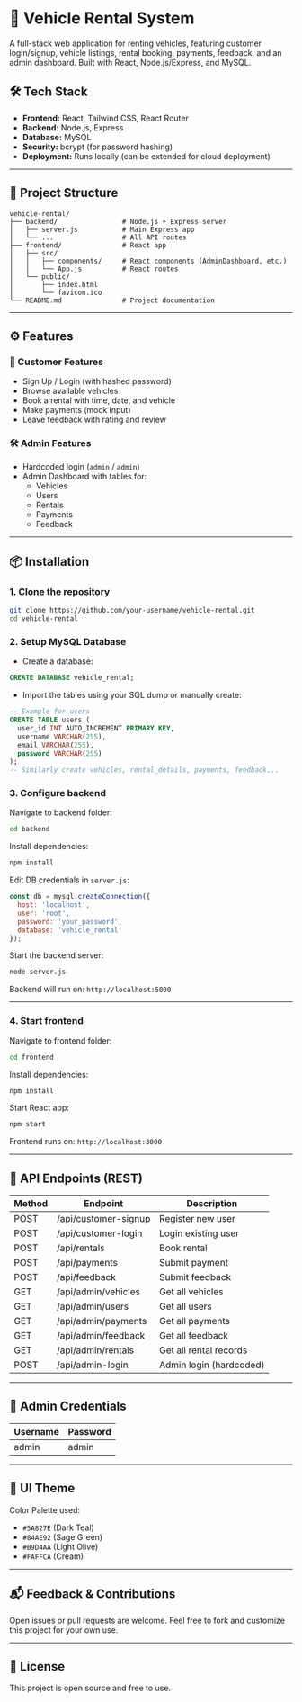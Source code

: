 # 🚗 Vehicle Rental System

A full-stack web application for renting vehicles, featuring customer login/signup, vehicle listings, rental booking, payments, feedback, and an admin dashboard. Built with React, Node.js/Express, and MySQL.

## 🛠️ Tech Stack

- **Frontend:** React, Tailwind CSS, React Router
- **Backend:** Node.js, Express
- **Database:** MySQL
- **Security:** bcrypt (for password hashing)
- **Deployment:** Runs locally (can be extended for cloud deployment)

---

## 📂 Project Structure

```
vehicle-rental/
├── backend/                # Node.js + Express server
│   ├── server.js           # Main Express app
│   └── ...                 # All API routes
├── frontend/               # React app
│   ├── src/
│   │   ├── components/     # React components (AdminDashboard, etc.)
│   │   └── App.js          # React routes
│   └── public/
│       ├── index.html
│       └── favicon.ico
└── README.md               # Project documentation
```

---

## ⚙️ Features

### 👤 Customer Features
- Sign Up / Login (with hashed password)
- Browse available vehicles
- Book a rental with time, date, and vehicle
- Make payments (mock input)
- Leave feedback with rating and review

### 🛠️ Admin Features
- Hardcoded login (`admin` / `admin`)
- Admin Dashboard with tables for:
  - Vehicles
  - Users
  - Rentals
  - Payments
  - Feedback

---

## 📦 Installation

### 1. Clone the repository
```bash
git clone https://github.com/your-username/vehicle-rental.git
cd vehicle-rental
```

### 2. Setup MySQL Database

- Create a database:
```sql
CREATE DATABASE vehicle_rental;
```
- Import the tables using your SQL dump or manually create:
```sql
-- Example for users
CREATE TABLE users (
  user_id INT AUTO_INCREMENT PRIMARY KEY,
  username VARCHAR(255),
  email VARCHAR(255),
  password VARCHAR(255)
);
-- Similarly create vehicles, rental_details, payments, feedback...
```

### 3. Configure backend

Navigate to backend folder:
```bash
cd backend
```

Install dependencies:
```bash
npm install
```

Edit DB credentials in `server.js`:
```js
const db = mysql.createConnection({
  host: 'localhost',
  user: 'root',
  password: 'your_password',
  database: 'vehicle_rental'
});
```

Start the backend server:
```bash
node server.js
```
Backend will run on: `http://localhost:5000`

---

### 4. Start frontend

Navigate to frontend folder:
```bash
cd frontend
```

Install dependencies:
```bash
npm install
```

Start React app:
```bash
npm start
```
Frontend runs on: `http://localhost:3000`

---

## 🧪 API Endpoints (REST)

| Method | Endpoint              | Description              |
|--------|-----------------------|--------------------------|
| POST   | /api/customer-signup  | Register new user        |
| POST   | /api/customer-login   | Login existing user      |
| POST   | /api/rentals          | Book rental              |
| POST   | /api/payments         | Submit payment           |
| POST   | /api/feedback         | Submit feedback          |
| GET    | /api/admin/vehicles   | Get all vehicles         |
| GET    | /api/admin/users      | Get all users            |
| GET    | /api/admin/payments   | Get all payments         |
| GET    | /api/admin/feedback   | Get all feedback         |
| GET    | /api/admin/rentals    | Get all rental records   |
| POST   | /api/admin-login      | Admin login (hardcoded)  |

---

## 🔐 Admin Credentials

| Username | Password |
|----------|----------|
| admin    | admin    |

---

## 🎨 UI Theme

Color Palette used:
- `#5A827E` (Dark Teal)
- `#84AE92` (Sage Green)
- `#B9D4AA` (Light Olive)
- `#FAFFCA` (Cream)


---

## 📬 Feedback & Contributions

Open issues or pull requests are welcome. Feel free to fork and customize this project for your own use.

---

## 📄 License

This project is open source and free to use.